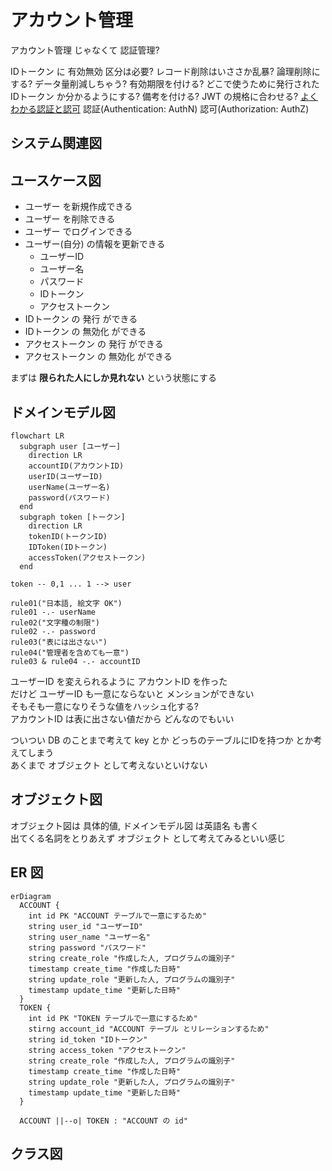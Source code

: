 # アカウント管理
アカウント管理 じゃなくて 認証管理?

IDトークン に 有効無効 区分は必要?
レコード削除はいささか乱暴? 論理削除にする? データ量削減しちゃう?
有効期限を付ける?
どこで使うために発行された IDトークン か分かるようにする?
備考を付ける?
JWT の規格に合わせる?
[よくわかる認証と認可](https://dev.classmethod.jp/articles/authentication-and-authorization/)
認証(Authentication: AuthN)
認可(Authorization: AuthZ)
## システム関連図
## ユースケース図
- ユーザー を新規作成できる
- ユーザー を削除できる
- ユーザー でログインできる
- ユーザー(自分) の情報を更新できる
  - ユーザーID
  - ユーザー名
  - パスワード
  - IDトークン
  - アクセストークン
- IDトークン の 発行 ができる
- IDトークン の 無効化 ができる
- アクセストークン の 発行 ができる
- アクセストークン の 無効化 ができる

まずは __限られた人にしか見れない__ という状態にする  
## ドメインモデル図
```mermaid
flowchart LR
  subgraph user [ユーザー]
    direction LR
    accountID(アカウントID)
    userID(ユーザーID)
    userName(ユーザー名)
    password(パスワード)
  end
  subgraph token [トークン]
    direction LR
    tokenID(トークンID)
    IDToken(IDトークン)
    accessToken(アクセストークン)
  end

token -- 0,1 ... 1 --> user

rule01("日本語, 絵文字 OK")
rule01 -.- userName
rule02("文字種の制限")
rule02 -.- password
rule03("表には出さない")
rule04("管理者を含めても一意")
rule03 & rule04 -.- accountID
```

ユーザーID を変えられるように アカウントID を作った  
だけど ユーザーID も一意にならないと メンションができない  
そもそも一意になりそうな値をハッシュ化する?  
アカウントID は表に出さない値だから どんなのでもいい  

ついつい DB のことまで考えて key とか どっちのテーブルにIDを持つか とか考えてしまう  
あくまで オブジェクト として考えないといけない  
## オブジェクト図
オブジェクト図は 具体的値, ドメインモデル図 は英語名 も書く  
出てくる名詞をとりあえず オブジェクト として考えてみるといい感じ  
## ER 図
```mermaid
erDiagram
  ACCOUNT {
    int id PK "ACCOUNT テーブルで一意にするため"
    string user_id "ユーザーID"
    string user_name "ユーザー名"
    string password "パスワード"
    string create_role "作成した人, プログラムの識別子"
    timestamp create_time "作成した日時"
    string update_role "更新した人, プログラムの識別子"
    timestamp update_time "更新した日時"
  }
  TOKEN {
    int id PK "TOKEN テーブルで一意にするため"
    stirng account_id "ACCOUNT テーブル とリレーションするため"
    string id_token "IDトークン"
    string access_token "アクセストークン"
    string create_role "作成した人, プログラムの識別子"
    timestamp create_time "作成した日時"
    string update_role "更新した人, プログラムの識別子"
    timestamp update_time "更新した日時"
  }

  ACCOUNT ||--o| TOKEN : "ACCOUNT の id"
```
## クラス図
